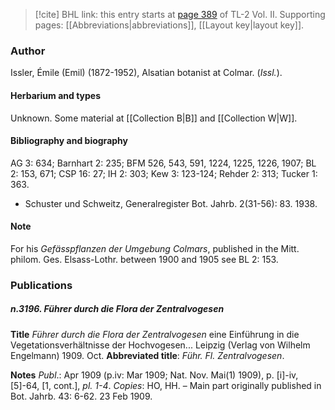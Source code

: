> [!cite] BHL link: this entry starts at [page 389](https://www.biodiversitylibrary.org/item/103253#page/415/mode/1up) of TL-2 Vol. II.
> Supporting pages: [[Abbreviations|abbreviations]], [[Layout key|layout key]].

### Author

Issler, Émile (Emil) (1872-1952), Alsatian botanist at Colmar. (*Issl.*).

#### Herbarium and types

Unknown. Some material at [[Collection B|B]] and [[Collection W|W]].

#### Bibliography and biography

AG 3: 634; Barnhart 2: 235; BFM 526, 543, 591, 1224, 1225, 1226, 1907; BL 2: 153, 671; CSP 16: 27; IH 2: 303; Kew 3: 123-124; Rehder 2: 313; Tucker 1: 363.
- Schuster und Schweitz, Generalregister Bot. Jahrb. 2(31-56): 83. 1938.

#### Note

For his *Gefässpflanzen der Umgebung Colmars*, published in the Mitt. philom. Ges. Elsass-Lothr. between 1900 and 1905 see BL 2: 153.

### Publications

##### n.3196. Führer durch die Flora der Zentralvogesen

**Title**
*Führer durch die Flora der Zentralvogesen* eine Einführung in die Vegetationsverhältnisse der Hochvogesen... Leipzig (Verlag von Wilhelm Engelmann) 1909. Oct.
**Abbreviated title**: *Führ. Fl. Zentralvogesen*.

**Notes**
*Publ*.: Apr 1909 (p.iv: Mar 1909; Nat. Nov. Mai(1) 1909), p. \[i\]-iv, \[5\]-64, \[1, cont.\], *pl. 1-4*.
*Copies*: HO, HH. – Main part originally published in Bot. Jahrb. 43: 6-62. 23 Feb 1909.

